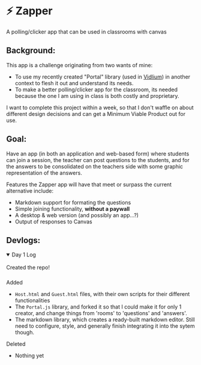 # ⚡ Zapper
A polling/clicker app that can be used in classrooms with canvas

## Background:
This app is a challenge originating from two wants of mine:
- To use my recently created "Portal" library (used in [Vidlium](https://github.com/Andrew-Gallimore/vidlium_director)) in another context to flesh it out and understand its needs.
- To make a better polling/clicker app for the classroom, its needed because the one I am using in class is both costly and proprietary.

I want to complete this project within a week, so that I don't waffle on about different design decisions and can get a Minimum Viable Product out for use.

## Goal:
Have an app (in both an application and web-based form) where students can join a session, the teacher can post questions to the students, and for the answers to be consolidated on the teachers side with some graphic representation of the answers.

Features the Zapper app will have that meet or surpass the current alternative include:
- Markdown support for formating the questions
- Simple joining functionality, **without a paywall**
- A desktop & web version (and possibly an app...?)
- Output of responses to Canvas

## Devlogs:

<details open>
<summary>
Day 1 Log
</summary> <br />
Created the repo!
  
###
  

Added
- `Host.html` and `Guest.html` files, with their own scripts for their different functionalities
- The `Portal.js` library, and forked it so that I could make it for only 1 creator, and change things from 'rooms' to 'questions' and 'answers'.
- The markdown library, which creates a ready-built markdown editor. Still need to configure, style, and generally finish integrating it into the sytem though.

Deleted
- Nothing yet

